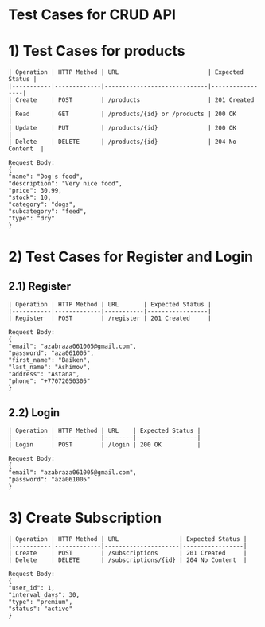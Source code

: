 
# Test Cases for CRUD API
# 1) Test Cases for products

    | Operation | HTTP Method | URL                         | Expected Status |
    |-----------|-------------|-----------------------------|-----------------|
    | Create    | POST        | /products                   | 201 Created     |
    | Read      | GET         | /products/{id} or /products | 200 OK          |
    | Update    | PUT         | /products/{id}              | 200 OK          |
    | Delete    | DELETE      | /products/{id}              | 204 No Content  |

    Request Body:
    {
    "name": "Dog's food",
    "description": "Very nice food",
    "price": 30.99,
    "stock": 10,
    "category": "dogs",
    "subcategory": "feed",
    "type": "dry"
    }

# 2) Test Cases for Register and Login

## 2.1) Register

    | Operation | HTTP Method | URL       | Expected Status |
    |-----------|-------------|-----------|-----------------|
    | Register  | POST        | /register | 201 Created     |

    Request Body:
    {
    "email": "azabraza061005@gmail.com",
    "password": "aza061005",
    "first_name": "Baiken",
    "last_name": "Ashimov",
    "address": "Astana",
    "phone": "+77072050305"
    }


## 2.2) Login

    | Operation | HTTP Method | URL    | Expected Status |
    |-----------|-------------|--------|-----------------|
    | Login     | POST        | /login | 200 OK          |

    Request Body:
    {
    "email": "azabraza061005@gmail.com",
    "password": "aza061005"
    }



# 3) Create Subscription

    | Operation | HTTP Method | URL                 | Expected Status |
    |-----------|-------------|---------------------|-----------------|
    | Create    | POST        | /subscriptions      | 201 Created     |
    | Delete    | DELETE      | /subscriptions/{id} | 204 No Content  |

    Request Body:
    {
    "user_id": 1,
    "interval_days": 30,
    "type": "premium",
    "status": "active"
    }

